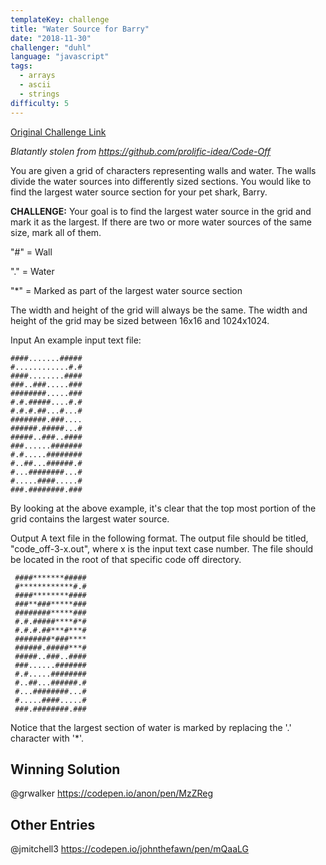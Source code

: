 ```yaml
---
templateKey: challenge
title: "Water Source for Barry"
date: "2018-11-30"
challenger: "duhl"
language: "javascript"
tags:
  - arrays
  - ascii
  - strings
difficulty: 5
---
```


<p>
	<a href="https://codepen.io/WayfairFrontend/pen/KrbQev" target="_blank">
  		Original Challenge Link
	</a>
</p>

*Blatantly stolen from https://github.com/prolific-idea/Code-Off*

You are given a grid of characters representing walls and water. The walls divide the water sources into differently sized sections. You would like to find the largest water source section for your pet shark, Barry.

**CHALLENGE:** Your goal is to find the largest water source in the grid and mark it as the largest. If there are two or more water sources of the same size, mark all of them.

"#" = Wall

"." = Water

"*" = Marked as part of the largest water source section

The width and height of the grid will always be the same.
The width and height of the grid may be sized between 16x16 and 1024x1024.

Input An example input text file:

 ```
 ####.......#####
 #............#.#
 ####........####
 ###..###.....###
 ########.....###
 #.#.#####....#.#
 #.#.#.##...#...#
 ########.###....
 ######.#####...#
 #####..###..####
 ###......#######
 #.#.....########
 #..##...######.#
 #...########...#
 #.....####.....#
 ###.########.###
```

By looking at the above example, it's clear that the top most portion of the grid contains the largest water source.

Output A text file in the following format. The output file should be titled, "code_off-3-x.out", where x is the input text case number. The file should be located in the root of that specific code off directory.

```
 ####*******#####
 #************#.#
 ####********####
 ###**###*****###
 ########*****###
 #.#.#####****#*#
 #.#.#.##***#***#
 ########*###****
 ######.#####***#
 #####..###..####
 ###......#######
 #.#.....########
 #..##...######.#
 #...########...#
 #.....####.....#
 ###.########.###
```

Notice that the largest section of water is marked by replacing the '.' character with '*'.


## Winning Solution

@grwalker https://codepen.io/anon/pen/MzZReg

## Other Entries

@jmitchell3 https://codepen.io/johnthefawn/pen/mQaaLG
